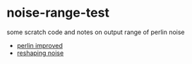 # noise-range-test
some scratch code and notes on output range of perlin noise

* [perlin improved](perlin-improved.md)
* [reshaping noise](reshaping.md)
